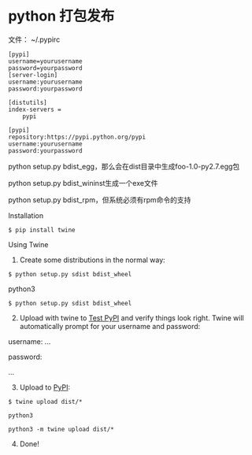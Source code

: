 # python 打包发布

文件：   \~/.pypirc

```
[pypi]
username=yourusername
password=yourpassword
[server-login]
username:yourusername
password:yourpassword
```

```
[distutils]
index-servers =
    pypi
```

```
[pypi]
repository:https://pypi.python.org/pypi
username:yourusername
password:yourpassword
```

python setup.py bdist\_egg，那么会在dist目录中生成foo-1.0-py2.7.egg包

python setup.py bdist\_wininst生成一个exe文件

python setup.py bdist\_rpm，但系统必须有rpm命令的支持

Installation

`$ pip install twine`

Using Twine

1. Create some distributions in the normal way:

`$ python setup.py sdist bdist_wheel`

python3

`$ python setup.py sdist bdist_wheel`

2. Upload with twine to [Test PyPI](https://packaging.python.org/guides/using-testpypi/) and verify things look right. Twine will automatically prompt for your username and password:

username: ...

password:

...

3. Upload to [PyPI](https://pypi.org/):

`$ twine upload dist/*`

`python3`

`python3 -m twine upload dist/*`

4. Done!

